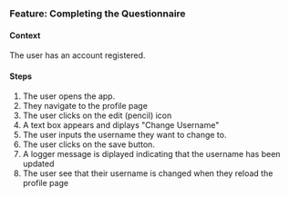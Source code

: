 ### Feature: Completing the Questionnaire


#### Context

The user has an account registered.

#### Steps

1. The user opens the app.
2. They navigate to the profile page
3. The user clicks on the edit (pencil) icon
4. A text box appears and diplays "Change Username"
5. The user inputs the username they want to change to.
6. The user clicks on the save button.
10. A logger message is diplayed indicating that the username has been updated
11. The user see that their username is changed when they reload the profile page
